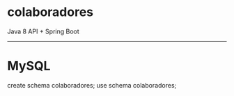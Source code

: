 # colaboradores
Java 8 API + Spring Boot

_______________________________________________________________________
# MySQL
create schema colaboradores;
use schema colaboradores;
